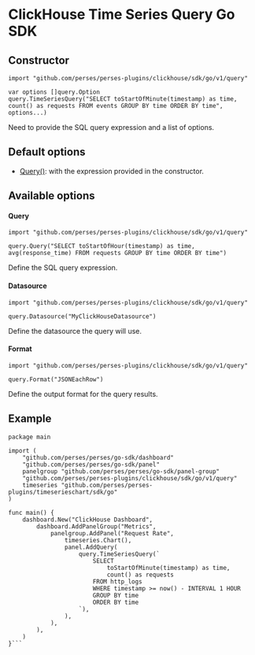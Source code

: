 # ClickHouse Time Series Query Go SDK

## Constructor

```golang
import "github.com/perses/perses-plugins/clickhouse/sdk/go/v1/query"

var options []query.Option
query.TimeSeriesQuery("SELECT toStartOfMinute(timestamp) as time, count() as requests FROM events GROUP BY time ORDER BY time", options...)
```

Need to provide the SQL query expression and a list of options.

## Default options

- [Query()](#query): with the expression provided in the constructor.

## Available options

#### Query

```golang
import "github.com/perses/perses-plugins/clickhouse/sdk/go/v1/query"

query.Query("SELECT toStartOfHour(timestamp) as time, avg(response_time) FROM requests GROUP BY time ORDER BY time")
```

Define the SQL query expression.

#### Datasource

```golang
import "github.com/perses/perses-plugins/clickhouse/sdk/go/v1/query"

query.Datasource("MyClickHouseDatasource")
```

Define the datasource the query will use.

#### Format

```golang
import "github.com/perses/perses-plugins/clickhouse/sdk/go/v1/query"

query.Format("JSONEachRow")
```

Define the output format for the query results.

## Example

```golang
package main

import (
	"github.com/perses/perses/go-sdk/dashboard"
	"github.com/perses/perses/go-sdk/panel"
	panelgroup "github.com/perses/perses/go-sdk/panel-group"
	"github.com/perses/perses-plugins/clickhouse/sdk/go/v1/query"
	timeseries "github.com/perses/perses-plugins/timeserieschart/sdk/go"
)

func main() {
	dashboard.New("ClickHouse Dashboard",
		dashboard.AddPanelGroup("Metrics",
			panelgroup.AddPanel("Request Rate",
				timeseries.Chart(),
				panel.AddQuery(
					query.TimeSeriesQuery(`
						SELECT 
							toStartOfMinute(timestamp) as time,
							count() as requests
						FROM http_logs 
						WHERE timestamp >= now() - INTERVAL 1 HOUR
						GROUP BY time
						ORDER BY time
					`),
				),
			),
		),
	)
}```
```

